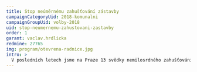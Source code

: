 ```yaml
---
title: Stop neúměrnému zahušťování zástavby
campaignCategoryUid: 2018-komunalni
campaignGroupUid: volby-2018
uid: stop-neumernemu-zahustovani-zastavby
order: 1
garant: vaclav.hrdlicka
redmine: 27765
img: program/otevrena-radnice.jpg
intro: >
  V posledních letech jsme na Praze 13 svědky nemilosrdného zahušťování zástavby, které v mnoha směrech prokazatelně snižuje kvalitu každodenního života obyvatel. S novou zástavbou přímo úměrně roste počet obyvatel, aut a znečištění a na druhé straně se snižuje kapacita školských zařízení, parků a dalších relaxačních ploch. Dokladem vážnosti situace jsou mimo jiné výsledky radničních průzkumů z posledních tří let, kde sami lidé ze třináctky označují zahušťování zástavby jako hlavní problém naší městské části. O to více nepochopitelný je pro nás přístup stávajícího vedení radnice, které se vehementně brání sdílení informací a zapojení občanů do rozvoje vlastní městské části. Paradoxem je, že svoji pasivitu s odkazem na „soukromé vlastnictví” alibisticky vysvětlují i ti samí radní, kteří v minulosti pro odprodej těchto pozemků hlasovali. Ne všechny pozemky jsou ale soukromé. A ne všechny soukromé pozemky musí být zastavitelné. No a konečně ne každý stavební záměr musí mít velkou výšku a malý přínos pro lokalitu.
---
```

